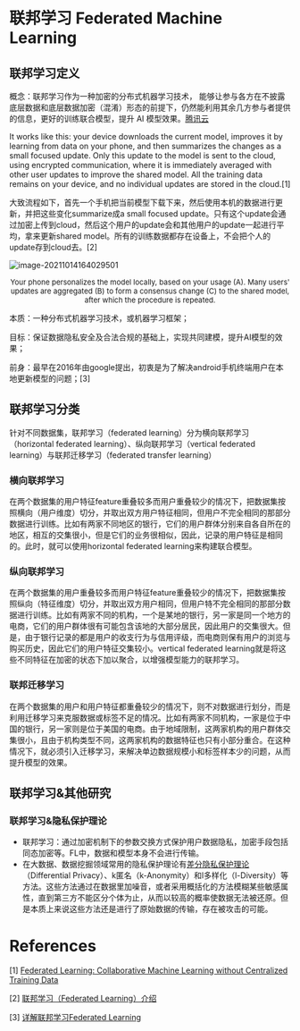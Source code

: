 # 联邦学习 Federated Machine Learning

## 联邦学习定义

概念：联邦学习作为一种加密的分布式机器学习技术， 能够让参与各方在不披露底层数据和底层数据加密（混淆）形态的前提下，仍然能利用其余几方参与者提供的信息，更好的训练联合模型，提升 AI 模型效果。[腾讯云](https://cloud.tencent.com/product/fele/document)

It works like this: your device downloads the current model, improves it by learning from data on your phone, and then summarizes the changes as a small focused update. Only this update to the model is sent to the cloud, using encrypted communication, where it is immediately averaged with other user updates to improve the shared model. All the training data remains on your device, and no individual updates are stored in the cloud.[1]

大致流程如下，首先一个手机把当前模型下载下来，然后使用本机的数据进行更新，并把这些变化summarize成a small focused update。只有这个update会通过加密上传到cloud，然后这个用户的update会和其他用户的update一起进行平均，拿来更新shared model。所有的训练数据都存在设备上，不会把个人的update存到cloud去。[2]

![image-20211014164029501](../LeetCode/pics/image-20211014164029501.png)

<center>
<font size=2>
    Your phone personalizes the model locally, based on your usage (A). Many users' updates are aggregated (B) to form a consensus change (C) to the shared model, after which the procedure is repeated.
</font>
</center>

本质：一种分布式机器学习技术，或机器学习框架；

目标：保证数据隐私安全及合法合规的基础上，实现共同建模，提升AI模型的效果；

前身：最早在2016年由google提出，初衷是为了解决android手机终端用户在本地更新模型的问题；[3]

## 联邦学习分类

针对不同数据集，联邦学习（federated learning）分为横向联邦学习（horizontal federated learning）、纵向联邦学习（vertical federated learning）与联邦迁移学习（federated transfer learning）

### 横向联邦学习

在两个数据集的用户特征feature重叠较多而用户重叠较少的情况下，把数据集按照横向（用户维度）切分，并取出双方用户特征相同，但用户不完全相同的那部分数据进行训练。比如有两家不同地区的银行，它们的用户群体分别来自各自所在的地区，相互的交集很小，但是它们的业务很相似，因此，记录的用户特征是相同的。此时，就可以使用horizontal federated learning来构建联合模型。

### 纵向联邦学习

在两个数据集的用户重叠较多而用户特征feature重叠较少的情况下，把数据集按照纵向（特征维度）切分，并取出双方用户相同，但用户特不完全相同的那部分数据进行训练。比如有两家不同的机构，一个是某地的银行，另一家是同一个地方的电商，它们的用户群体很有可能包含该地的大部分居民，因此用户的交集很大。但是，由于银行记录的都是用户的收支行为与信用评级，而电商则保有用户的浏览与购买历史，因此它们的用户特征交集较小。vertical federated learning就是将这些不同特征在加密的状态下加以聚合，以增强模型能力的联邦学习。

### 联邦迁移学习

在两个数据集的用户和用户特征都重叠较少的情况下，则不对数据进行划分，而是利用迁移学习来克服数据或标签不足的情况。比如有两家不同机构，一家是位于中国的银行，另一家则是位于美国的电商。由于地域限制，这两家机构的用户群体交集很小，且由于机构类型不同，这两家机构的数据特征也只有小部分重合。在这种情况下，就必须引入迁移学习，来解决单边数据规模小和标签样本少的问题，从而提升模型的效果。

## 联邦学习&其他研究

### 联邦学习&隐私保护理论

- 联邦学习：通过加密机制下的参数交换方式保护用户数据隐私，加密手段包括同态加密等。FL中，数据和模型本身不会进行传输。
- 在大数据、数据挖掘领域常用的隐私保护理论有<u>差分隐私保护理论</u>（Differential Privacy）、k匿名（k-Anonymity）和l多样化（l-Diversity）等方法。这些方法通过在数据里加噪音，或者采用概括化的方法模糊某些敏感属性，直到第三方不能区分个体为止，从而以较高的概率使数据无法被还原。但是本质上来说这些方法还是进行了原始数据的传输，存在被攻击的可能。

# References

[1] [Federated Learning: Collaborative Machine Learning without Centralized Training Data](https://ai.googleblog.com/2017/04/federated-learning-collaborative.html)

[2] [联邦学习（Federated Learning）介绍](https://blog.csdn.net/qq_33414271/article/details/105656091)

[3] [详解联邦学习Federated Learning](https://zhuanlan.zhihu.com/p/79284686)















